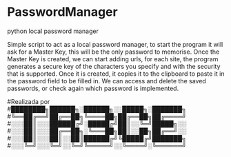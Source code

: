 # PasswordManager
python local password manager

Simple script to act as a local password manager, to start the program it will ask for a Master Key, this will be the only password to memorise.
Once the Master Key is created, we can start adding urls, for each site, the program generates a secure key of the characters you specify and with the security that is supported.
Once it is created, it copies it to the clipboard to paste it in the password field to be filled in.
We can access and delete the saved passwords, or check again which password is implemented. 

#Realizada por 
#████████╗██████╗░██████╗░░█████╗░███████╗
#╚══██╔══╝██╔══██╗╚════██╗██╔══██╗██╔════╝
#░░░██║░░░██████╔╝░█████╔╝██║░░╚═╝█████╗░░
#░░░██║░░░██╔══██╗░╚═══██╗██║░░██╗██╔══╝░░
#░░░██║░░░██║░░██║██████╔╝╚█████╔╝███████╗
#░░░╚═╝░░░╚═╝░░╚═╝╚═════╝░░╚════╝░╚══════╝



